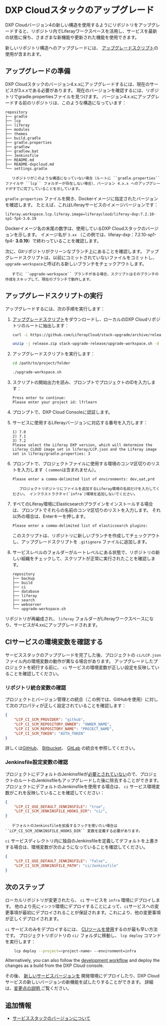 # DXP Cloudスタックのアップグレード

DXP Cloudバージョン4の新しい構造を使用するようにリポジトリをアップグレードすると、リポジトリ内でLiferayワークスペースを活用し、サービスを最新の状態に保ち、さまざまな新機能や更新された機能を使用できます。

新しいリポジトリ構造へのアップグレードには、 [アップグレードスクリプト](https://github.com/LiferayCloud/stack-upgrade/archive/release.zip)の使用が含まれます。

## アップグレードの準備

DXP Cloudスタックのバージョン4.x.xにアップグレードするには、現在のサービスが3.x.xである必要があります。 現在のバージョンを確認するには、リポジトリでgradle.propertiesファイルを見つけます。 バージョン4.x.xにアップグレードする前のリポジトリは、このような構造になっています：

```
repository
├── gradle
├── lcp
├── liferay
├── modules
├── themes
├── build.gradle
├── gradle.properties
├── gradlew
├── gradlew.bat
├── Jenkinsfile
├── README.md
├── README-dxpcloud.md
└── settings.gradle
```

```{important}
   リポジトリがこのような構造になっていない場合（ルートに ``gradle.properties`` ファイルや ``lcp`` フォルダーが存在しない場合）、バージョン 4.x.x へのアップグレードがすでに完了していることを示しています。
```

`gradle.properties` ファイルを開き、Dockerイメージに指定されたバージョンを確認します。 たとえば、これはLiferayサービスのイメージバージョンです：

```properties
liferay.workspace.lcp.liferay.image=liferaycloud/liferay-dxp:7.2.10-sp1-fp4-3.0.19
```

Dockerイメージ名の末尾の数字は、使用しているDXP Cloudスタックのバージョンを示します。 イメージ名が `3.xx` （この例では、liferay-dxp：7.2.10-sp1-fp4- **3.0.19**）で終わっていることを確認します。

次に、Gitリポジトリがクリーンなブランチ上にあることを確認します。 アップグレードスクリプトは、以前にコミットされていないファイルをコミットし、 `upgrade-workspace`と呼ばれる新しいブランチをチェックアウトします。

```{important}
   すでに ``upgrade-workspace`` ブランチがある場合、スクリプトはそのブランチの作成をスキップして、現在のブランチで動作します。
```

## アップグレードスクリプトの実行

アップグレードするには、次の手順を実行します：

1. [アップグレードスクリプト](https://github.com/LiferayCloud/stack-upgrade/archive/release.zip)をダウンロードし、ローカルのDXP Cloudリポジトリのルートに抽出します：

    ```bash
    curl -L https://github.com/LiferayCloud/stack-upgrade/archive/release.zip -O
    ```

    ```bash
    unzip -j release.zip stack-upgrade-release/upgrade-workspace.sh -d path/to/project/folder
    ```

1. アップグレードスクリプトを実行します：

    ```bash
    cd /path/to/project/folder
    ```

    ```bash
    ./upgrade-workspace.sh
    ```

1. スクリプトの開始出力を読み、プロンプトでプロジェクトのIDを入力します：

    ```
    Press enter to continue:
    Please enter your project id: lfrlearn
    ```

1. プロンプトで、DXP Cloud Consoleに認証します。

1. サービスに使用するLiferayバージョンに対応する番号を入力します：

    ```
    1) 7.0
    2) 7.1
    3) 7.2
    Please select the Liferay DXP version, which will determine the Liferay CLOUD image set in liferay/LCP.json and the Liferay image set in liferay/gradle.properties: 3
    ```

1. プロンプトで、プロジェクトファイルに使用する環境のコンマ区切りのリストを入力します（ `common`は含まれません）。

    ```
    Please enter a comma-delimited list of environments: dev,uat,prd
    ```

    ```{important}
       プロジェクトリポジトリにファイルを追加するLiferay環境の名前だけを入力してください。 インフラストラクチャ(`infra`)環境を追加しないでください。
    ```

1. すべてのLiferay環境にElasticsearchプラグインをインストールする場合は、プロンプトでそれらの名前のコンマ区切りのリストを入力します。 それ以外の場合は、Enterキーを押します。

    ```
    Please enter a comma-delimited list of elasticsearch plugins:
    ```

    このスクリプトは、リポジトリに新しいブランチを作成してチェックアウトし、アップグレードスクリプトを `.gitignore` ファイルに追加します。

1. サービスレベルのフォルダーがルートレベルにある状態で、リポジトリの新しい組織をチェックして、スクリプトが正常に実行されたことを確認します。

    ```
    repository
    ├── backup
    ├── build
    ├── ci
    ├── database
    ├── liferay
    ├── search
    ├── webserver
    └── upgrade-workspace.sh
    ```

リポジトリが再編成され、 `liferay` フォルダーがLiferayワークスペースになり、サービスが4.xxにアップグレードされます。

## CIサービスの環境変数を確認する

サービススタックのアップグレードを完了した後、プロジェクトの `ci/LCP.json` ファイル内の環境変数の動作が異なる場合があります。 アップグレードしたプロジェクトを続行する前に、 `ci` サービスの環境変数が正しい設定を反映していることを確認してください。

### リポジトリ統合変数の確認

プロジェクトとバージョン管理との統合（この例では、GitHubを使用）に対して次のプロパティが正しく設定されていることを確認します：

```json
{
    "LCP_CI_SCM_PROVIDER": "github",
    "LCP_CI_SCM_REPOSITORY_OWNER": "OWNER_NAME",
    "LCP_CI_SCM_REPOSITORY_NAME": "PROJECT_NAME",
    "LCP_CI_SCM_TOKEN": "AUTH_TOKEN"
}
```

詳しくは[GitHub](../getting-started/configuring-your-github-repository.md#setting-environment-variables)、 [Bitbucket](../getting-started/configuring-your-bitbucket-repository.md#connecting-bitbucket-to-your-jenkins-service)、 [GitLab](../getting-started/configuring-your-gitlab-repository.md#connecting-gitlab-to-your-jenkins-service) の統合を参照してください。

### Jenkinsfile設定変数の確認

プロジェクトにデフォルトのJenkinsfileが[必要とされていない](./dxp-cloud-project-changes-in-version-4.md#ci-service-changes)ので、プロジェクトのルートのJenkinsfileもアップグレードした後に除去することができます。 プロジェクトにデフォルトのJenkinsfileを使用する場合は、 `ci` サービス環境変数がこれを反映していることを確認してください：

```json
{
    "LCP_CI_USE_DEFAULT_JENKINSFILE": "true",
    "LCP_CI_SCM_JENKINSFILE_HOOKS_DIR": "ci/",
}
```

```{note}
   デフォルトのJenkinsfileを拡張するフックを使いたい場合は ``LCP_CI_SCM_JENKINSFILE_HOOKS_DIR`` 変数を定義する必要があります。
```

`ci` サービスディレクトリ内に独自のJenkinsfileを定義してデフォルトを上書きする場合は、環境変数が次のようになっていることを確認してください。

```json
{
    "LCP_CI_USE_DEFAULT_JENKINSFILE": "false",
    "LCP_CI_SCM_JENKINSFILE_PATH": "ci/Jenkinsfile"
}
```

## 次のステップ

ローカルリポジトリが変更されたら、 `ci` サービスを `infra` 環境にデプロイします。 他のより先に`インフラ`環境にデプロイすることによって、`ci`サービスへの変更事項が最初にデプロイされることが保証されます。これにより、他の変更事項が正しくデプロイされます。

`ci` サービスのみをデプロイするには、 [CLIツールを使用](../build-and-deploy/deploying-changes-via-the-cli-tool.md)するのが最も早い方法です。 プロジェクトリポジトリの `ci/` フォルダに移動し、 `lcp deploy` コマンドを実行します：

```bash
    lcp deploy --project=<project-name> --environment=infra
```

Alternatively, you can also follow the [development workflow](../build-and-deploy/overview-of-the-dxp-cloud-deployment-workflow.md) and deploy the changes as a build from the DXP Cloud console.

その後、 [新しいサービスバージョンを](../build-and-deploy/deploying-changes-via-the-dxp-cloud-console.md) 開発環境にデプロイしたり、DXP Cloudサービスの新しいバージョンの新機能を試したりすることができます。 詳細は、[変更点の説明 ](./dxp-cloud-project-changes-in-version-4.md)ご覧ください。

## 追加情報

* [サービススタックのバージョンについて](./understanding-service-stack-versions.md)
